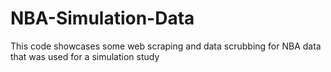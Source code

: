 # NBA-Simulation-Data
This code showcases some web scraping and data scrubbing for NBA data that was used for a simulation study

